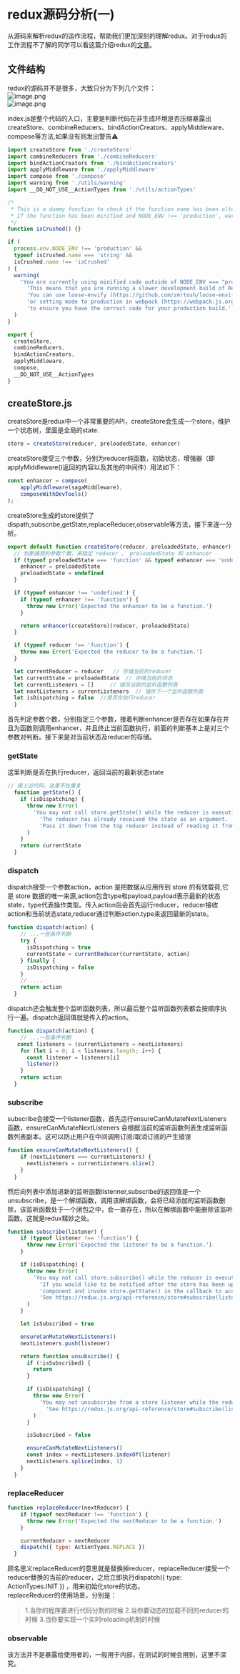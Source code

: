 # redux源码分析(一)

从源码来解析redux的运作流程，帮助我们更加深刻的理解redux。对于redux的工作流程不了解的同学可以看这篇介绍redux的[文章](/article/数据流/前端数据流管理方案之一)。

<a name="kdceu"></a>
## 文件结构
redux的源码并不是很多，大致只分为下列几个文件：<br />![image.png](https://cdn.nlark.com/yuque/0/2019/png/218767/1567673702702-6821a140-954f-4d60-a00c-a72e269ad01b.png#align=left&display=inline&height=348&name=image.png&originHeight=696&originWidth=1446&size=173934&status=done&width=723)<br />![image.png](https://cdn.nlark.com/yuque/0/2019/png/218767/1567673713011-a0f5843a-4a07-4776-b6b8-396fbf1e4d2c.png#align=left&display=inline&height=178&name=image.png&originHeight=356&originWidth=1278&size=89575&status=done&width=639)

index.js是整个代码的入口，主要是判断代码在非生成环境是否压缩暴露出createStore、combineReducers、bindActionCreators、applyMiddleware、compose等方法,如果没有则发出警告⚠️

```javascript
import createStore from './createStore'
import combineReducers from './combineReducers'
import bindActionCreators from './bindActionCreators'
import applyMiddleware from './applyMiddleware'
import compose from './compose'
import warning from './utils/warning'
import __DO_NOT_USE__ActionTypes from './utils/actionTypes'

/*
 * This is a dummy function to check if the function name has been altered by minification.
 * If the function has been minified and NODE_ENV !== 'production', warn the user.
 */
function isCrushed() {}

if (
  process.env.NODE_ENV !== 'production' &&
  typeof isCrushed.name === 'string' &&
  isCrushed.name !== 'isCrushed'
) {
  warning(
    'You are currently using minified code outside of NODE_ENV === "production". ' +
      'This means that you are running a slower development build of Redux. ' +
      'You can use loose-envify (https://github.com/zertosh/loose-envify) for browserify ' +
      'or setting mode to production in webpack (https://webpack.js.org/concepts/mode/) ' +
      'to ensure you have the correct code for your production build.'
  )
}

export {
  createStore,
  combineReducers,
  bindActionCreators,
  applyMiddleware,
  compose,
  __DO_NOT_USE__ActionTypes
}
```

<a name="createStore.js"></a>
## createStore.js
createStore是redux中一个非常重要的API，createStore会生成一个store，维护一个状态树，里面是全局的state.
```javascript
store = createStore(reducer, preloadedState, enhancer)
```

createStore接受三个参数，分别为reducer纯函数，初始状态，增强器（即 applyMiddleware()返回的内容以及其他的中间件）用法如下：
```javascript
const enhancer = compose(
    applyMiddleware(sagaMiddleware),
    composeWithDevTools()
);
```

createStore生成的store提供了dispath,subscribe,getState,replaceReducer,observable等方法，接下来逐一分析。
```javascript
export default function createStore(reducer, preloadedState, enhancer) {
  // 判断接受的参数个数，来指定 reducer 、 preloadedState 和 enhancer
  if (typeof preloadedState === 'function' && typeof enhancer === 'undefined') {
    enhancer = preloadedState
    preloadedState = undefined
  }

  if (typeof enhancer !== 'undefined') {
    if (typeof enhancer !== 'function') {
      throw new Error('Expected the enhancer to be a function.')
    }

    return enhancer(createStore)(reducer, preloadedState)
  }

  if (typeof reducer !== 'function') {
    throw new Error('Expected the reducer to be a function.')
  }

  let currentReducer = reducer   // 存储当前的reducer
  let currentState = preloadedState  // 存储当前的状态
  let currentListeners = []     // 储存当前的监听函数列表
  let nextListeners = currentListeners  // 储存下一个监听函数列表
  let isDispatching = false  //是否在执行reducer
  }
```

首先判定参数个数，分别指定三个参数，接着判断enhancer是否存在如果存在并且为函数则调用enhancer，并且终止当前函数执行，前面的判断基本上是对三个参数对判断。接下来是对当前状态及reducer的存储。

<a name="getState"></a>
### getState
这里判断是否在执行reducer，返回当前的最新状态state
```javascript
// 接上述代码，这里不在重复
  function getState() {
    if (isDispatching) {
      throw new Error(
        'You may not call store.getState() while the reducer is executing. ' +
          'The reducer has already received the state as an argument. ' +
          'Pass it down from the top reducer instead of reading it from the store.'
      )
    }
    return currentState
  }
```


<a name="dispatch"></a>
### dispatch
dispatch接受一个参数action，action 是把数据从应用传到 store 的有效载荷,它是 store 数据的唯一来源,action包含type和payload,payload表示最新的状态state，type代表操作类型。传入action后会首先运行reducer，reducer接收action和当前状态state,reducer通过判断action.type来返回最新的state。
```javascript
function dispatch(action) {
    // ...一些条件判断
    try {
      isDispatching = true
      currentState = currentReducer(currentState, action)
    } finally {
      isDispatching = false
    }
    // ....
    return action
  }
```

dispatch还会触发整个监听函数列表，所以最后整个监听函数列表都会按顺序执行一遍。dispatch返回值就是传入的action。
```javascript
function dispatch(action) {
    // ...一些条件判断
   const listeners = (currentListeners = nextListeners)
    for (let i = 0; i < listeners.length; i++) {
      const listener = listeners[i]
      listener()
    }
    return action
  }   

```

<a name="subscribe"></a>
### subscribe
subscribe会接受一个listener函数，首先运行ensureCanMutateNextListeners函数，ensureCanMutateNextListeners 会根据当前的监听函数列表生成监听函数列表副本。这可以防止用户在中间调用订阅/取消订阅的产生错误
```javascript
function ensureCanMutateNextListeners() {
    if (nextListeners === currentListeners) {
      nextListeners = currentListeners.slice()
    }
  }
```




然后向列表中添加进新的监听函数listenner,subscribe的返回值是一个unsubscribe，是一个解绑函数，调用该解绑函数，会将已经添加的监听函数删除，该监听函数处于一个闭包之中，会一直存在，所以在解绑函数中能删除该监听函数。这就是redux精妙之处。
```javascript
function subscribe(listener) {
    if (typeof listener !== 'function') {
      throw new Error('Expected the listener to be a function.')
    }

    if (isDispatching) {
      throw new Error(
        'You may not call store.subscribe() while the reducer is executing. ' +
          'If you would like to be notified after the store has been updated, subscribe from a ' +
          'component and invoke store.getState() in the callback to access the latest state. ' +
          'See https://redux.js.org/api-reference/store#subscribe(listener) for more details.'
      )
    }

    let isSubscribed = true

    ensureCanMutateNextListeners()
    nextListeners.push(listener)

    return function unsubscribe() {
      if (!isSubscribed) {
        return
      }

      if (isDispatching) {
        throw new Error(
          'You may not unsubscribe from a store listener while the reducer is executing. ' +
            'See https://redux.js.org/api-reference/store#subscribe(listener) for more details.'
        )
      }

      isSubscribed = false

      ensureCanMutateNextListeners()
      const index = nextListeners.indexOf(listener)
      nextListeners.splice(index, 1)
    }
  }
```



<a name="replaceReducer"></a>
### replaceReducer
```javascript
function replaceReducer(nextReducer) {
    if (typeof nextReducer !== 'function') {
      throw new Error('Expected the nextReducer to be a function.')
    }

    currentReducer = nextReducer
    dispatch({ type: ActionTypes.REPLACE })
  }
```

顾名思义replaceReducer的意思就是替换掉reducer，replaceReducer接受一个reducer替换的当前的reducer，之后立即执行dispatch({ type: ActionTypes.INIT }) ，用来初始化store的状态。<br />replaceReducer的使用场景，分别是：

> 1.当你的程序要进行代码分割的时候
> 2.当你要动态的加载不同的reducer的时候
> 3.当你要实现一个实时reloading机制的时候


<a name="observable"></a>
### observable
该方法并不是暴露给使用者的，一般用于内部，在测试的时候会用到，这里不深究。
